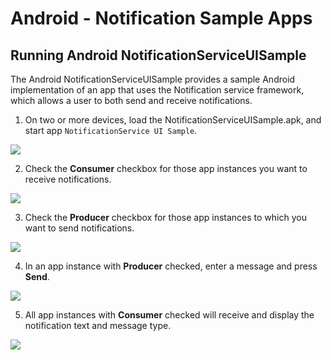 # Android - Notification Sample Apps

## Running Android NotificationServiceUISample
The Android NotificationServiceUISample provides a sample 
Android implementation of an app that uses the Notification 
service framework, which allows a user to both send and receive notifications.

1. On two or more devices, load the NotificationServiceUISample.apk, 
and start app `NotificationService UI Sample`.

  ![][1.StartScreen]

2. Check the **Consumer** checkbox for those app instances you want to receive notifications.

  ![][2.CheckConsumerCheckbox]

3. Check the **Producer** checkbox for those app instances to which you want to send notifications.

  ![][3.CheckProducerCheckbox]

4. In an app instance with **Producer** checked, enter a message and press **Send**.

  ![][4.ProducerSendsHelloWorld]

5. All app instances with **Consumer** checked will receive and 
display the notification text and message type.

  ![][5.ConsumerReceivesHelloWorld]


[1.StartScreen]: /files/develop/run-sample-apps/android-notification-sample/1.StartScreen.png
[2.CheckConsumerCheckbox]: /files/develop/run-sample-apps/android-notification-sample/2.CheckConsumerCheckbox.png
[3.CheckProducerCheckbox]: /files/develop/run-sample-apps/android-notification-sample/3.CheckProducerCheckbox.png
[4.ProducerSendsHelloWorld]: /files/develop/run-sample-apps/android-notification-sample/4.ProducerSendsHelloWorld.png
[5.ConsumerReceivesHelloWorld]: /files/develop/run-sample-apps/android-notification-sample/5.ConsumerReceivesHelloWorld.png

